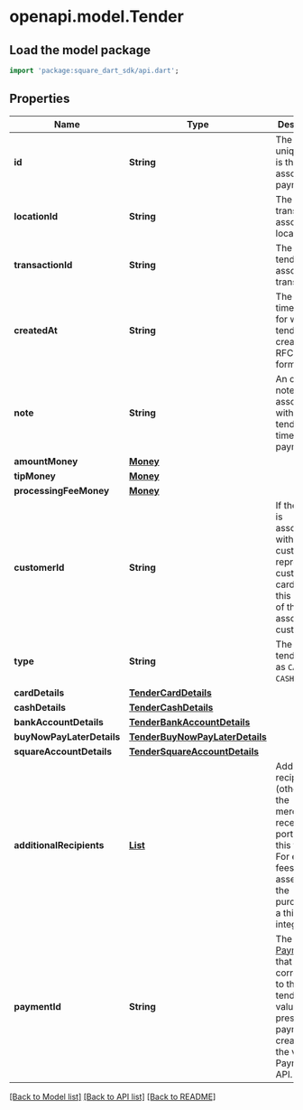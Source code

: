 # openapi.model.Tender

## Load the model package
```dart
import 'package:square_dart_sdk/api.dart';
```

## Properties
Name | Type | Description | Notes
------------ | ------------- | ------------- | -------------
**id** | **String** | The tender's unique ID. It is the associated payment ID. | [optional] 
**locationId** | **String** | The ID of the transaction's associated location. | [optional] 
**transactionId** | **String** | The ID of the tender's associated transaction. | [optional] 
**createdAt** | **String** | The timestamp for when the tender was created, in RFC 3339 format. | [optional] 
**note** | **String** | An optional note associated with the tender at the time of payment. | [optional] 
**amountMoney** | [**Money**](Money.md) |  | [optional] 
**tipMoney** | [**Money**](Money.md) |  | [optional] 
**processingFeeMoney** | [**Money**](Money.md) |  | [optional] 
**customerId** | **String** | If the tender is associated with a customer or represents a customer's card on file, this is the ID of the associated customer. | [optional] 
**type** | **String** | The type of tender, such as `CARD` or `CASH`. | 
**cardDetails** | [**TenderCardDetails**](TenderCardDetails.md) |  | [optional] 
**cashDetails** | [**TenderCashDetails**](TenderCashDetails.md) |  | [optional] 
**bankAccountDetails** | [**TenderBankAccountDetails**](TenderBankAccountDetails.md) |  | [optional] 
**buyNowPayLaterDetails** | [**TenderBuyNowPayLaterDetails**](TenderBuyNowPayLaterDetails.md) |  | [optional] 
**squareAccountDetails** | [**TenderSquareAccountDetails**](TenderSquareAccountDetails.md) |  | [optional] 
**additionalRecipients** | [**List<AdditionalRecipient>**](AdditionalRecipient.md) | Additional recipients (other than the merchant) receiving a portion of this tender. For example, fees assessed on the purchase by a third party integration. | [optional] [default to const []]
**paymentId** | **String** | The ID of the [Payment](https://developer.squareup.com/reference/square_2023-12-13/objects/Payment) that corresponds to this tender. This value is only present for payments created with the v2 Payments API. | [optional] 

[[Back to Model list]](../README.md#documentation-for-models) [[Back to API list]](../README.md#documentation-for-api-endpoints) [[Back to README]](../README.md)


